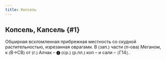 ```yaml
---
title: Копсель
---
```

## Копсель, Капсель {#1}

Обширная всхломленная прибрежная местность со скудной растительностью, изрезанная оврагами. В ⦅зап.⦆ части ⦅п-ова⦆ Меганом, к ⦅В→СВ⦆ от ⦅г.⦆ Алчак – ❶ ⦅ср.⦆ ⦅р.пл.⦆ коп – и сали – ⦃Г14⦄.

